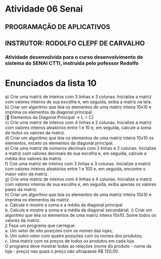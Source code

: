 # Atividade 06 Senai
## PROGRAMAÇÃO DE APLICATIVOS
## INSTRUTOR: RODOLFO CLEPF DE CARVALHO
### Atividade desenvolvida para o curso desenvolvimento de sistema do SENAI CTTI, instruida pelo pofessor Rodolfo

# Enunciados da lista 10
a) Crie uma matriz de inteiros com 3 linhas e 3 colunas. Inicialize a matriz com valores inteiros de sua escolha e, em seguida, exiba a matriz na tela.\
b) Criar um algoritmo que leia os elementos de uma matriz inteira 10x10 e imprima os elementos da diagonal principal\
[ Elementos da Diagonal Principal → L = C]\
c) Crie uma matriz de inteiros com 4 linhas e 2 colunas. Inicialize a matriz com valores inteiros aleatórios entre 1 e 10 e, em seguida, calcule a soma de todos os valores da matriz.\
d) Criar um algoritmo que leia os elementos de uma matriz inteira 10x10 os elementos, exceto os elementos da diagonal principal.\
e) Crie uma matriz de números decimais com 2 linhas e 2 colunas. Inicialize a matriz com valores decimais de sua escolha e, em seguida, calcule a média dos valores da matriz.\
f) Crie uma matriz de inteiros com 3 linhas e 3 colunas. Inicialize a matriz com valores inteiros aleatórios entre 1 e 100 e, em seguida, encontre o maior valor da matriz.\
g) Crie uma matriz de inteiros com 4 linhas e 4 colunas. Inicialize a matriz com valores inteiros de sua escolha e, em seguida, exiba apenas os valores pares da matriz.\
h) Criar um algoritmo que leia os elementos de uma matriz inteira 10x10 e imprima os elementos da matriz.\
  a. Calcule e mostre a soma e a média da diagonal principal\
  b. Calcule e mostre a soma e a média da diagonal secundária\ 
i) Criar um algoritmo que leia os elementos de uma matriz inteira 10x10. Some todos os valores da matriz.\
j) Faça um programa que carregue:\
  a. Um vetor de oito posições com os nomes das lojas;\
  b. Um outro vetor com quatro posições com os nomes dos produtos;\
  c. Uma matriz com os preços de todos os produtos em cada loja.\
  O programa deve mostrar todas as relações (nome do produto - nome da loja  - preço) nas quais o preço não ultrapasse R$ 120,00.

